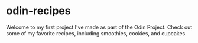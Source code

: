 # odin-recipes
Welcome to my first project I've made as part of the Odin Project. Check out some of my favorite recipes, including smoothies, cookies, and cupcakes. 
